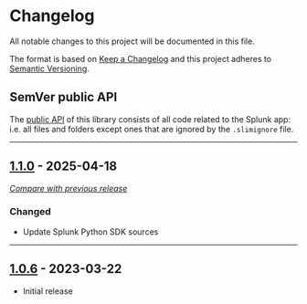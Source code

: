 # Changelog

All notable changes to this project will be documented in this file.

The format is based on [Keep a Changelog](https://keepachangelog.com/en/) and this project adheres
to [Semantic Versioning](https://semver.org/spec/v2.0.0.html).

## SemVer public API

The [public API](https://semver.org/spec/v2.0.0.html#spec-item-1) of this library consists of all code related to the
Splunk app: i.e. all files and folders except ones that are ignored by the `.slimignore` file.


---

## [1.1.0](https://github.com/crowdsecurity/nodejs-cs-bouncer/releases/tag/v0.1.0) - 2025-04-18

[_Compare with previous release_](https://github.com/crowdsecurity/crowdsec-splunk-app/compare/v1.0.6...v1.1.0)

### Changed

- Update Splunk Python SDK sources

---

## [1.0.6](https://github.com/crowdsecurity/crowdsec-splunk-app/releases/tag/v1.0.6) - 2023-03-22

- Initial release
